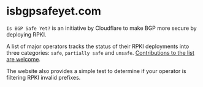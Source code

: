 # isbgpsafeyet.com

`Is BGP Safe Yet?` is an initiative by Cloudflare to make BGP more secure by deploying RPKI.

A list of major operators tracks the status of their RPKI deployments into three categories:
`safe`, `partially safe` and `unsafe`.
[Contributions to the list are welcome](https://github.com/cloudflare/isbgpsafeyet.com/blob/master/public/data/operators.csv).

The website also provides a simple test to determine if your operator is filtering RPKI invalid prefixes.
